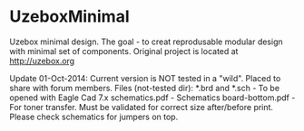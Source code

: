 UzeboxMinimal
=============

Uzebox minimal design. The goal - to creat reprodusable modular design with minimal set of components.
Original project is located at http://uzebox.org

Update 01-Oct-2014: Current version is NOT tested in a "wild". Placed to share with forum members.
Files (not-tested dir):	*.brd and *.sch - To be opened with Eagle Cad 7.x
			schematics.pdf - Schematics
			board-bottom.pdf - For toner transfer. Must be validated for correct size after/before print. Please check schematics for jumpers on top.




